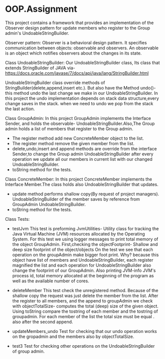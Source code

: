 # OOP.Assignment
This project contains a framework that provides an implementation of the Observer design pattern 
for update members who register to the Group admin's UndoableStringBuilder.

Observer pattern:
Observer is a behavioral design pattern. It specifies communication between objects: observable and observers.
An observable is an object which notifies observers about the changes in its state.

Class UndoableStringBuilder:
Our UndoableStringBuilder class, Its class that extends StringBuilder of JAVA via-
https://docs.oracle.com/javase/7/docs/api/java/lang/StringBuilder.html

UndoableStringBuilder class override methods of StringBuilder(delete,append,insert etc.).
But also have the Method undo()- this method undo the last change we make in our UndoableStringBuilder.
In this project the undo implementation depends on stack data structure,every change saves in the stack. when we need to undo we pop from the stack the last action.

Class GroupAdmin:
In this project GroupAdmin implements the Interface Sender, and holds the observable- UndoableStringBuilder.Also,The Group admin holds a list of members that register to the Group admin.
- The register method add new ConcreteMember object to the list.
- The register method remove the given member from the list.
- delete,undo,insert and append methods are override from the interface Sender,to change the Group admin UndoableStringBuilder
after every operation we update all our members in current list with our changed UndoableStringBuilder.
- toString method for the tests.

Class ConcreteMember:
In this project ConcreteMember implements the Interface Member.The class holds also UndoableStringBuilder that updates.
- update method performs shallow copy(By request of project managers). 
UndoableStringBuilder of the member saves by reference from GroupAdmin UndoableStringBuilder.
- toString method for the tests.

Class Tests:

- testJvm
This test is preforming JvmUtilities- Utility class for tracking the Java Virtual Machine (JVM) resources allocated by the Operating System.
For this test we using logger messages to print total memory of the object GroupAdmin.
First,checking the objectFootprint- Shallow and deep size footprint of the object/objects
On the test we see that each operation on the groupAdmin make bigger foot print.
Why? because this object have list of members and UndoableStringBuilder, each register magnified the list and each operation for UndoableStringBuilder also change the footprint of our GroupAdmin.
Also printing JVM-info
JVM's process id, total memory allocated at the beginning of the program as well as the available number of cores.


- deleteMember
This test check the unregistered method. Because of the shallow copy the request was just delete the member from the list. 
After the register to all members, and the append to groupAdmin we check with objectTotalSize-
computes the total (deep) size of the given object.
Using toString compare the tostring of each member and the tostring of groupadmin.
For each member of the list the total size must be equal . also after the second append.


- updateMembers_undo
Test for checking  that our undo operation  works on the gropadmin and the members also by objectTotalSize.

- test3
Test for checking other operations on the UndoableStringBuilder of group admin.







